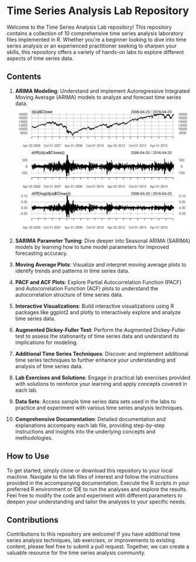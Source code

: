 
# Time Series Analysis Lab Repository

Welcome to the Time Series Analysis Lab repository! This repository contains a collection of 10 comprehensive time series analysis laboratory files implemented in R. Whether you're a beginner looking to dive into time series analysis or an experienced practitioner seeking to sharpen your skills, this repository offers a variety of hands-on labs to explore different aspects of time series data.

## Contents

1. **ARIMA Modeling**: Understand and implement Autoregressive Integrated Moving Average (ARIMA) models to analyze and forecast time series data.
![ARIMA Model](timeseries/1.PNG)
2. **SARIMA Parameter Tuning**: Dive deeper into Seasonal ARIMA (SARIMA) models by learning how to tune model parameters for improved forecasting accuracy.

3. **Moving Average Plots**: Visualize and interpret moving average plots to identify trends and patterns in time series data.

4. **PACF and ACF Plots**: Explore Partial Autocorrelation Function (PACF) and Autocorrelation Function (ACF) plots to understand the autocorrelation structure of time series data.

5. **Interactive Visualizations**: Build interactive visualizations using R packages like ggplot2 and plotly to interactively explore and analyze time series data.

6. **Augmented Dickey-Fuller Test**: Perform the Augmented Dickey-Fuller test to assess the stationarity of time series data and understand its implications for modeling.

7. **Additional Time Series Techniques**: Discover and implement additional time series techniques to further enhance your understanding and analysis of time series data. 

8. **Lab Exercises and Solutions**: Engage in practical lab exercises provided with solutions to reinforce your learning and apply concepts covered in each lab.

9. **Data Sets**: Access sample time series data sets used in the labs to practice and experiment with various time series analysis techniques.

10. **Comprehensive Documentation**: Detailed documentation and explanations accompany each lab file, providing step-by-step instructions and insights into the underlying concepts and methodologies.

## How to Use

To get started, simply clone or download this repository to your local machine. Navigate to the lab files of interest and follow the instructions provided in the accompanying documentation. Execute the R scripts in your preferred R environment or IDE to run the analyses and explore the results. Feel free to modify the code and experiment with different parameters to deepen your understanding and tailor the analyses to your specific needs.

## Contributions

Contributions to this repository are welcome! If you have additional time series analysis techniques, lab exercises, or improvements to existing content, please feel free to submit a pull request. Together, we can create a valuable resource for the time series analysis community.
